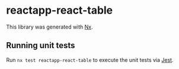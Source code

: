# reactapp-react-table

This library was generated with [Nx](https://nx.dev).

## Running unit tests

Run `nx test reactapp-react-table` to execute the unit tests via [Jest](https://jestjs.io).
